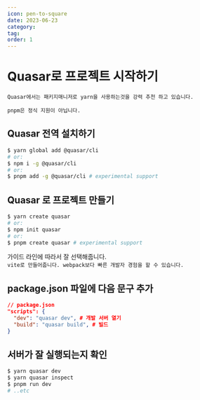 ```yaml
---
icon: pen-to-square
date: 2023-06-23
category:
tag:
order: 1
---
```


# Quasar로 프로젝트 시작하기

`Quasar에서는 패키지매니저로 yarn을 사용하는것을 강력 추천 하고 있습니다.`

`pnpm은 정식 지원이 아닙니다.`

## Quasar 전역 설치하기

```sh
$ yarn global add @quasar/cli
# or:
$ npm i -g @quasar/cli
# or:
$ pnpm add -g @quasar/cli # experimental support
```

## Quasar 로 프로젝트 만들기

```sh
$ yarn create quasar
# or:
$ npm init quasar
# or:
$ pnpm create quasar # experimental support
```

가이드 라인에 따라서 잘 선택해줍니다. <br />
`vite로 만들어줍니다. webpack보다 빠른 개발자 경험을 할 수 있습니다.`

## package.json 파일에 다음 문구 추가

```json
// package.json
"scripts": {
  "dev": "quasar dev", # 개발 서버 열기
  "build": "quasar build", # 빌드
}
```

## 서버가 잘 실행되는지 확인

```sh
$ yarn quasar dev
$ yarn quasar inspect
$ pnpm run dev
# ..etc
```
